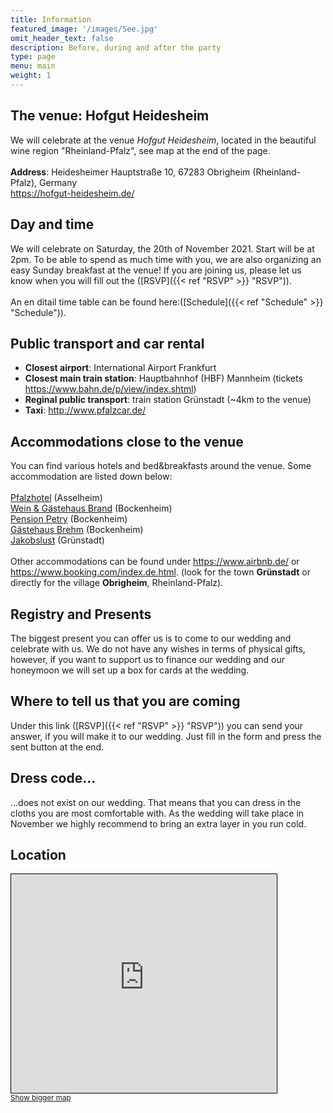 ```yaml
---
title: Information
featured_image: '/images/See.jpg'
omit_header_text: false
description: Before, during and after the party
type: page
menu: main
weight: 1
---
```


## The venue: Hofgut Heidesheim
We will celebrate at the venue *Hofgut Heidesheim*, located in the beautiful wine region "Rheinland-Pfalz", see map at the end of the page.<br><br>
**Address**: Heidesheimer Hauptstraße 10, 67283 Obrigheim (Rheinland-Pfalz), Germany<br>
https://hofgut-heidesheim.de/

## Day and time
We will celebrate on Saturday, the 20th of November 2021. Start will be at 2pm. To be able to spend as much time with you, we are also organizing an easy Sunday breakfast at the venue! If you are joining us, please let us know when you will fill out the ([RSVP]({{< ref "RSVP" >}} "RSVP")).<br><br>
An en ditail time table can be found here:([Schedule]({{< ref "Schedule" >}} "Schedule")). 

## Public transport and car rental
- **Closest airport**: International Airport Frankfurt
- **Closest main train station**: Hauptbahnhof (HBF) Mannheim (tickets https://www.bahn.de/p/view/index.shtml)
- **Reginal public transport**: train station Grünstadt (~4km to the venue)
- **Taxi**: http://www.pfalzcar.de/

## Accommodations close to the venue
You can find various hotels and bed&breakfasts around the  venue. Some accommodation are listed down below:<br><br>
<a href="https://www.pfalzhotel.de/de/" target="_blank">Pfalzhotel</a> (Asselheim)<br><!-- <a href="https://www.gaestehaus-goldberg.de/" target="_blank">Gästehaus Goldberg</a> (Asselheim)*<br> -->
<a href="https://www.wein-gaestehaus-brand.de/" target="_blank">Wein & Gästehaus Brand</a> (Bockenheim)<br>
<a href="https://www.pension-petry.de/" target="_blank">Pension Petry</a> (Bockenheim)<br>
<a href="https://www.hotel-ami.com/h-39514-D/gaestehaus-brehm-in-bockenheim-an-der-weinstrasse.htm" target="_blank">Gästehaus Brehm</a> (Bockenheim)<br>
<a href="https://www.hotel-jakobslust.de/" target="_blank">Jakobslust</a> (Grünstadt)<br><br>
Other accommodations can be found under https://www.airbnb.de/ or https://www.booking.com/index.de.html. (look for the town **Grünstadt** or directly for the village **Obrigheim**, Rheinland-Pfalz).


## Registry and Presents
The biggest present you can offer us is to come to our wedding and celebrate with us. We do not have any wishes in terms of physical gifts, however, 
if you want to support us to finance our wedding and our honeymoon we will set up a box for cards at the wedding.


## Where to tell us that you are coming
Under this link ([RSVP]({{< ref "RSVP" >}} "RSVP")) you can send your answer, if you will make it to our wedding. Just fill in the form and press the sent button at the end.

## Dress code...
...does not exist on our wedding. That means that you can dress in the cloths you are most comfortable with. As the wedding will take place in November we highly recommend to bring an extra layer in you run cold.

## Location
<iframe width="425" height="350" frameborder="0" scrolling="no" marginheight="0" marginwidth="0" src="https://www.openstreetmap.org/export/embed.html?bbox=8.180780410766603%2C49.575325099116725%2C8.209962844848635%2C49.59096213207666&amp;layer=mapnik&amp;marker=49.58314424202826%2C8.195371627807617" style="border: 1px solid black"></iframe><br/><small><a href="https://www.openstreetmap.org/?mlat=49.5831&amp;mlon=8.1954#map=15/49.5831/8.1954">Show bigger map</a></small>
